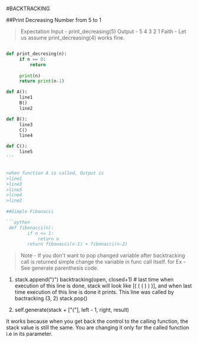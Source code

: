 #BACKTRACKING

##Print Decreasing Number from 5 to 1
>Expectation
>Input - print_decreasing(5)
>Output -
>5
>4
>3
>2
>1
>Faith - Let us assume print_decreasing(4) works fine.
>
```python

def print_decresing(n):
     if n == 0:
         return
      
     print(n)
     return print(n-1)
```

```python
def A():
     line1
     B()
     line2

def B():
     line3
     C()
     line4

def C():
     line5
'''


>when function A is called, Output is 
>line1
>line3
>line5
>line4
>line2
 
##Simple Fibonacci 

```python
 def fibonacci(n):
        if n <= 1:
            return n
        return fibonacci(n-1) + fibonacci(n-2)
  ```





>Note - If you don't want to pop changed variable after backtracking call is returned simple change the variable in func call itself.
for Ex -
See generate parenthesis code.

1. stack.append(")")
backtracking(open, closed+1) # last time when execution of this line is done, stack will look like [( ( ( ) ) )], and when last time execution of this line is done it prints.  This line was called by bactracking (3, 2)
stack.pop()

2. self.generate(stack + ["("], left - 1, right, result)

It works because when you get back the control to the calling function, the stack value is still the same.
You are changing it only for the called function i.e in its parameter.

